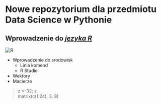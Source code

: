 # Nowe repozytorium dla przedmiotu Data Science w Pythonie

## Wprowadzenie do [_języka R_](https://www.r-project.org/about.html)

![R](https://www.r-project.org/Rlogo.png)

* Wprowadzenie do srodowisk
  * Linia komend
  * R Studio 
* Wektory
* Macierze

> z <-32; z  
> matrix(c(1:24), 3, 8)
